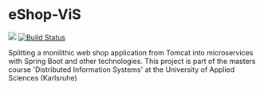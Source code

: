 # eShop-ViS
[![][license img]][license] [![Build Status][travis branch]][travis status]

Splitting a monilithic web shop application from Tomcat into microservices with Spring Boot and other technologies. This project is part of the masters course 'Distributed Information Systems' at the University of Applied Sciences (Karlsruhe)

[license]:LICENSE
[license img]:https://img.shields.io/badge/License-Apache%202-blue.svg

[travis branch]:https://travis-ci.org/Am3o/eShop.svg?branch=dev
[travis status]:https://travis-ci.org/Am3o/eShop

